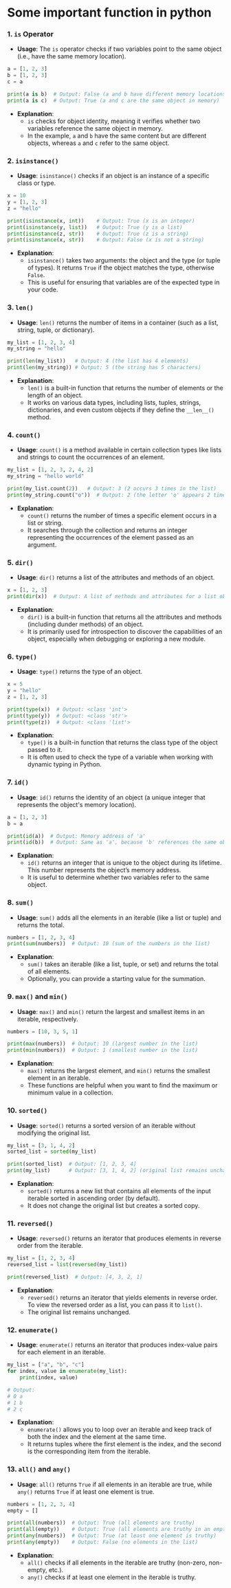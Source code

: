 # Some important function in python

### 1. **`is` Operator**

- **Usage**: The `is` operator checks if two variables point to the same object (i.e., have the same memory location).

```python
a = [1, 2, 3]
b = [1, 2, 3]
c = a

print(a is b)  # Output: False (a and b have different memory locations)
print(a is c)  # Output: True (a and c are the same object in memory)
```

- **Explanation**: 
  - `is` checks for object identity, meaning it verifies whether two variables reference the same object in memory.
  - In the example, `a` and `b` have the same content but are different objects, whereas `a` and `c` refer to the same object.



### 2. **`isinstance()`**

- **Usage**: `isinstance()` checks if an object is an instance of a specific class or type.

```python
x = 10
y = [1, 2, 3]
z = "hello"

print(isinstance(x, int))    # Output: True (x is an integer)
print(isinstance(y, list))   # Output: True (y is a list)
print(isinstance(z, str))    # Output: True (z is a string)
print(isinstance(x, str))    # Output: False (x is not a string)
```

- **Explanation**:
  - `isinstance()` takes two arguments: the object and the type (or tuple of types). It returns `True` if the object matches the type, otherwise `False`.
  - This is useful for ensuring that variables are of the expected type in your code.



### 3. **`len()`**

- **Usage**: `len()` returns the number of items in a container (such as a list, string, tuple, or dictionary).

```python
my_list = [1, 2, 3, 4]
my_string = "hello"

print(len(my_list))   # Output: 4 (the list has 4 elements)
print(len(my_string)) # Output: 5 (the string has 5 characters)
```

- **Explanation**:
  - `len()` is a built-in function that returns the number of elements or the length of an object.
  - It works on various data types, including lists, tuples, strings, dictionaries, and even custom objects if they define the `__len__()` method.



### 4. **`count()`**

- **Usage**: `count()` is a method available in certain collection types like lists and strings to count the occurrences of an element.

```python
my_list = [1, 2, 3, 2, 4, 2]
my_string = "hello world"

print(my_list.count(2))   # Output: 3 (2 occurs 3 times in the list)
print(my_string.count("o"))  # Output: 2 (the letter 'o' appears 2 times)
```

- **Explanation**:
  - `count()` returns the number of times a specific element occurs in a list or string.
  - It searches through the collection and returns an integer representing the occurrences of the element passed as an argument.



### 5. **`dir()`**

- **Usage**: `dir()` returns a list of the attributes and methods of an object.

```python
x = [1, 2, 3]
print(dir(x))  # Output: A list of methods and attributes for a list object
```

- **Explanation**:
  - `dir()` is a built-in function that returns all the attributes and methods (including dunder methods) of an object. 
  - It is primarily used for introspection to discover the capabilities of an object, especially when debugging or exploring a new module.



### 6. **`type()`**

- **Usage**: `type()` returns the type of an object.

```python
x = 5
y = "hello"
z = [1, 2, 3]

print(type(x))  # Output: <class 'int'>
print(type(y))  # Output: <class 'str'>
print(type(z))  # Output: <class 'list'>
```

- **Explanation**:
  - `type()` is a built-in function that returns the class type of the object passed to it.
  - It is often used to check the type of a variable when working with dynamic typing in Python.



### 7. **`id()`**

- **Usage**: `id()` returns the identity of an object (a unique integer that represents the object's memory location).

```python
a = [1, 2, 3]
b = a

print(id(a))  # Output: Memory address of 'a'
print(id(b))  # Output: Same as 'a', because 'b' references the same object
```

- **Explanation**:
  - `id()` returns an integer that is unique to the object during its lifetime. This number represents the object’s memory address.
  - It is useful to determine whether two variables refer to the same object.



### 8. **`sum()`**

- **Usage**: `sum()` adds all the elements in an iterable (like a list or tuple) and returns the total.

```python
numbers = [1, 2, 3, 4]
print(sum(numbers))  # Output: 10 (sum of the numbers in the list)
```

- **Explanation**:
  - `sum()` takes an iterable (like a list, tuple, or set) and returns the total of all elements.
  - Optionally, you can provide a starting value for the summation.



### 9. **`max()` and `min()`**

- **Usage**: `max()` and `min()` return the largest and smallest items in an iterable, respectively.

```python
numbers = [10, 3, 5, 1]

print(max(numbers))  # Output: 10 (largest number in the list)
print(min(numbers))  # Output: 1 (smallest number in the list)
```

- **Explanation**:
  - `max()` returns the largest element, and `min()` returns the smallest element in an iterable.
  - These functions are helpful when you want to find the maximum or minimum value in a collection.



### 10. **`sorted()`**

- **Usage**: `sorted()` returns a sorted version of an iterable without modifying the original list.

```python
my_list = [3, 1, 4, 2]
sorted_list = sorted(my_list)

print(sorted_list)  # Output: [1, 2, 3, 4]
print(my_list)      # Output: [3, 1, 4, 2] (original list remains unchanged)
```

- **Explanation**:
  - `sorted()` returns a new list that contains all elements of the input iterable sorted in ascending order (by default).
  - It does not change the original list but creates a sorted copy.



### 11. **`reversed()`**

- **Usage**: `reversed()` returns an iterator that produces elements in reverse order from the iterable.

```python
my_list = [1, 2, 3, 4]
reversed_list = list(reversed(my_list))

print(reversed_list)  # Output: [4, 3, 2, 1]
```

- **Explanation**:
  - `reversed()` returns an iterator that yields elements in reverse order. To view the reversed order as a list, you can pass it to `list()`.
  - The original list remains unchanged.



### 12. **`enumerate()`**

- **Usage**: `enumerate()` returns an iterator that produces index-value pairs for each element in an iterable.

```python
my_list = ["a", "b", "c"]
for index, value in enumerate(my_list):
    print(index, value)

# Output:
# 0 a
# 1 b
# 2 c
```

- **Explanation**:
  - `enumerate()` allows you to loop over an iterable and keep track of both the index and the element at the same time.
  - It returns tuples where the first element is the index, and the second is the corresponding item from the iterable.



### 13. **`all()` and `any()`**

- **Usage**: `all()` returns `True` if all elements in an iterable are true, while `any()` returns `True` if at least one element is true.

```python
numbers = [1, 2, 3, 4]
empty = []

print(all(numbers))  # Output: True (all elements are truthy)
print(all(empty))    # Output: True (all elements are truthy in an empty list)
print(any(numbers))  # Output: True (at least one element is truthy)
print(any(empty))    # Output: False (no elements in the list)
```

- **Explanation**:
  - `all()` checks if all elements in the iterable are truthy (non-zero, non-empty, etc.).
  - `any()` checks if at least one element in the iterable is truthy.

